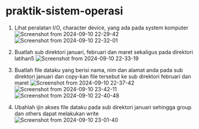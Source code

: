 # praktik-sistem-operasi

1. Lihat peralatan I/O, character device, yang ada pada system komputer
![Screenshot from 2024-09-10 22-29-42](https://github.com/user-attachments/assets/e931db54-1a06-4421-9932-6c21e245aad4)
![Screenshot from 2024-09-10 22-32-01](https://github.com/user-attachments/assets/c4e17dca-488b-4cf8-96c4-4535f6ce404f)
2. Buatlah sub direktori januari, februari dan maret sekaligus pada direktori latihan5
![Screenshot from 2024-09-10 22-33-19](https://github.com/user-attachments/assets/a9928a6a-c471-4f54-871f-ce4627e3fa6f)

3. Buatlah file dataku yang berisi nama, nim dan alamat anda pada sub direktori januari dan copy-kan file tersebut ke sub direktori februari dan maret
![Screenshot from 2024-09-10 22-37-42](https://github.com/user-attachments/assets/f995786c-30d2-4a1c-9b87-efa012dcc1ad)
![Screenshot from 2024-09-10 23-42-11](https://github.com/user-attachments/assets/a2ce3df3-3a91-4cb9-8bcd-31fa09a03b6d)
![Screenshot from 2024-09-10 22-40-48](https://github.com/user-attachments/assets/8f477cd4-ed10-4e97-a440-29335b4f3069)

4. Ubahlah ijin akses file dataku pada sub direktori januari sehingga group dan others dapat melakukan write
![Screenshot from 2024-09-10 23-01-40](https://github.com/user-attachments/assets/6103e651-99d4-4e94-918d-10050e0ec78a)
